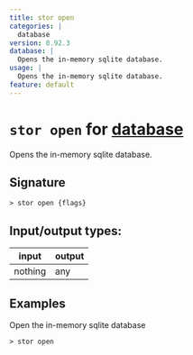 ```yaml
---
title: stor open
categories: |
  database
version: 0.92.3
database: |
  Opens the in-memory sqlite database.
usage: |
  Opens the in-memory sqlite database.
feature: default
---
```

<!-- This file is automatically generated. Please edit the command in https://github.com/nushell/nushell instead. -->

# `stor open` for [database](/commands/categories/database.md)

<div class='command-title'>Opens the in-memory sqlite database.</div>

## Signature

```> stor open {flags} ```


## Input/output types:

| input   | output |
| ------- | ------ |
| nothing | any    |

## Examples

Open the in-memory sqlite database
```nu
> stor open

```
